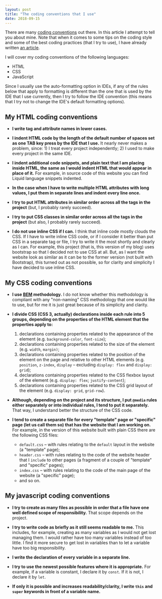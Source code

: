 ```yaml
---
layout: post
title: "The coding conventions that I use"
date: 2018-09-15
---
```


There are many [coding conventions](https://en.wikipedia.org/wiki/Coding_conventions) out there. In this article I attempt to tell you about mine. Note that when it comes to some tips on the coding style and some of the best coding practices (that I try to use), I have already written [an article](https://silvuss.github.io/2018/07/10/the-things-that-every-blogging-developer.html).

I will cover my coding conventions of the following languages:
- HTML
- CSS
- JavaScript

Since I usually use the auto-formatting option in IDEs, if any of the rules below that apply to formatting is different than the one that is used by the IDE that I use currently, then I try to follow the IDE convention (this means that I try not to change the IDE's default formatting options).

## My HTML coding conventions

- **I write tag and attribute names in lower cases.**

- **I indent HTML code by the length of the default number of spaces set as one TAB key press by the IDE that I use.** It nearly never makes a problem, since: 1) I treat every project independently; 2) I used to make every project in the same IDE.

- **I indent additional code snippets, and plain text that I am placing inside HTML, the same as I would indent HTML that would appear in place of it.** For example, in source code of this website you can find Liquid language snippets indented.

- **In the case when I have to write multiple HTML attributes with long values, I put them in separate lines and indent every line once.**

- **I try to put HTML attributes in similar order across all the tags in the project** (but, I probably rarely succeed).

- **I try to put CSS classes in similar order across all the tags in the project** (but also, I probably rarely succeed).

- **I do not use inline CSS if I can.** I think that inline code mostly clouds the CSS. If I have to write inline CSS code, or if I consider it better than put CSS in a separate tag or file, I try to write it the most shortly and clearly as I can. For example, this project (that is, this version of my blog) uses bootstrap so that I decided not to use CSS at all. But, as I want the website look as similar as it can be to the former version (not built with Bootstrap), this turned out as not possible, so for clarity and simplicity I have decided to use inline CSS.

## My CSS coding conventions

- **I use [BEM](http://getbem.com/) methodology.** I do not know whether this methodology is compliant with any "non-naming" CSS methodology that one would like to use, but for me it is just great because of its simplicity and clarity.

- **I divide CSS (CSS 3, actually) declarations inside each rule into 5 groups, depending on the properties of the HTML element that the properties apply to:**
    1. declarations containing properties related to the appearance of the element (e.g. `background-color`, `font-size`);
    2. declarations containing properties related to the size of the element (e.g. `width`, `margin)`;
    3. declarations containing properties related to the position of the element on the page and relative to other HTML elements (e.g. `position`, `z-index`, `display` – excluding `display: flex` and `display: grid`);
    4. declarations containing properties related to the CSS flexbox layout of the element (e.g. `display: flex`; `justify-content`);
    5. declarations containing properties related to the CSS grid layout of the element (e.g. `display: grid`, `grid-row`).

- **Although, depending on the project and its structure, I put `@media` rules either separately or into individual rules, I tend to put it separately.** That way, I understand better the structure of the CSS code.

- **I tend to create a separate file for every "template" page or "specific" page (let us call them so) that has the website that I am working on.** For example, in the version of this website built with plain CSS there are the following CSS files:
    - `default.css` – with rules relating to the `default` layout in the website (a "template" page);
    - `header.css` – with rules relating to the code of the website header that I `include` to other pages (a fragment of a couple of "template" and "specific" pages);
    - `index.css` – with rules relating to the code of the main page of the website (a "specific" page);
    - and so on.

## My javascript coding conventions

- **I try to create as many files as possible in order that a file have one well defined scope of responsibility.** That scope depends on the project.

- **I try to write code as briefly as it still seems readable to me.** This includes, for example, creating as many variables as I would not get lost managing them. I would rather have too many variables instead of too little. I find it more secure to get lost in variables than to let a variable have too big responsibility.

- **I write the declaration of every variable in a separate line.**

- **I try to use the newest possible features where it is appropriate.** For example, if a variable is constant, I declare it by `const`. If it is not, I declare it by `let`.

- **If only it is possible and increases readability/clarity, I write `this` and `super` keywords in front of a variable name.**